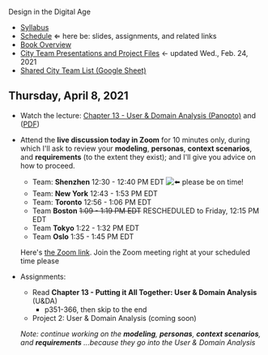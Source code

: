 Design in the Digital Age

- [Syllabus](syllabus.md)
- [Schedule](schedule.md)  &lArr; here be: slides, assignments, and related links
- [Book Overview](book-overview.md)
- [City Team Presentations and Project Files](files.md) &larr; updated Wed., Feb. 24, 2021
- [Shared City Team List (Google Sheet)](https://docs.google.com/spreadsheets/d/1GxZ4u8RjvG9D-S86QVpSdJM24KPr47ftF3mN67NC37I/edit#gid=0)

## Thursday, April 8, 2021

- Watch the lecture: [Chapter 13 - User & Domain Analysis (Panopto)](https://rochester.hosted.panopto.com/Panopto/Pages/Viewer.aspx?id=e88aa1ca-5c84-4980-906e-ad02012d477d) and ([PDF](19-user-and-domain-analysis/uda.pdf))

- Attend the **live discussion today in Zoom** for 10 minutes only, during which I'll ask to review your **modeling**, **personas**, **context scenarios**, and **requirements** (to the extent they exist); and I'll give you advice on how to proceed.

  - Team: **Shenzhen** 12:30 - 12:40 PM EDT ![:arrow_left:](https://a.slack-edge.com/production-standard-emoji-assets/13.0/apple-medium/2b05-fe0f.png) please be on time!
  - Team: **New York** 12:43 - 1:53 PM EDT
  - Team: **Toronto** 12:56 - 1:06 PM EDT
  - Team **Boston** <s>1:09 - 1:19 PM EDT</s> RESCHEDULED to Friday, 12:15 PM EDT
  - Team **Tokyo** 1:22 - 1:32 PM EDT
  - Team **Oslo** 1:35 - 1:45 PM EDT

  Here's [the Zoom link](https://rochester.zoom.us/j/97162292503?pwd=WVIzaGlvRlZaYkFjMGJjd3p3d2s3UT09). Join the Zoom meeting right at your scheduled time please

- Assignments: 

  - Read **Chapter 13 - Putting it All Together: User & Domain Analysis** (U&DA)
    - p351-366, then skip to the end
  - Project 2: User & Domain Analysis (coming soon)

  *Note: continue working on the **modeling**, **personas**, **context scenarios**, and **requirements** ...because they go into the User & Domain Analysis*